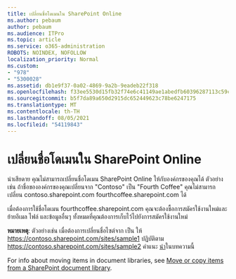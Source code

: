 ```yaml
---
title: เปลี่ยนชื่อโดเมนใน SharePoint Online
ms.author: pebaum
author: pebaum
ms.audience: ITPro
ms.topic: article
ms.service: o365-administration
ROBOTS: NOINDEX, NOFOLLOW
localization_priority: Normal
ms.custom:
- "978"
- "5300028"
ms.assetid: db1e9f37-0a02-4869-9a2b-9eadeb22f318
ms.openlocfilehash: f33ee5530d15fb32f74e6c41149ae1abedfb60396287113c59c6b4dc3af24017
ms.sourcegitcommit: b5f7da89a650d2915dc652449623c78be6247175
ms.translationtype: MT
ms.contentlocale: th-TH
ms.lasthandoff: 08/05/2021
ms.locfileid: "54119843"
---
```

# <a name="change-domain-name-in-sharepoint-online"></a>เปลี่ยนชื่อโดเมนใน SharePoint Online

น่าเสียดาย คุณไม่สามารถเปลี่ยนชื่อโดเมน SharePoint Online ให้กับองค์กรของคุณได้ ตัวอย่างเช่น ถ้าชื่อขององค์กรของคุณเปลี่ยนจาก "Contoso" เป็น "Fourth Coffee" คุณไม่สามารถเปลี่ยน contoso.sharepoint.com fourthcoffee.sharepoint.com ได้
  
เมื่อต้องการใช้ชื่อโดเมน fourthcoffee.sharepoint.com คุณจะต้องซื้อการสมัครใช้งานใหม่และย้ายอีเมล ไฟล์ และข้อมูลอื่นๆ ทั้งหมดที่คุณต้องการเก็บไว้ไปยังการสมัครใช้งานใหม่
  
 **หมายเหตุ**: ตัวอย่างเช่น เมื่อต้องการเปลี่ยนชื่อไซต์จาก เป็น ให้ https://contoso.sharepoint.com/sites/sample1 ปฏิบัติตาม https://contoso.sharepoint.com/sites/sample2 คําแนะ [นํา](https://docs.microsoft.com/sharepoint/change-site-address)ในบทความนี้ 
  
For info about moving items in document libraries, see [Move or copy items from a SharePoint document library](https://go.microsoft.com/fwlink/?linkid=2025831).
  